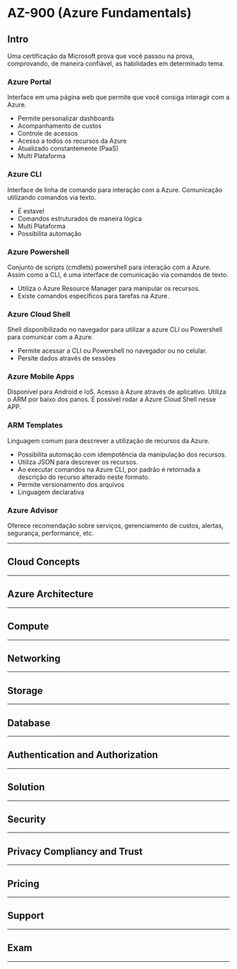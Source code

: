 # AZ-900 (Azure Fundamentals)

## Intro
Uma certificação da Microsoft prova que você passou na prova, comprovando, de maneira confiável, as habilidades em determinado tema.

### Azure Portal
Interface em uma página web que permite que você consiga interagir com a Azure.
- Permite personalizar dashboards
- Acompanhamento de custos
- Controle de acessos
- Acesso a todos os recursos da Azure
- Atualizado constantemente (PaaS)
- Multi Plataforma

### Azure CLI
Interface de linha de comando para interação com a Azure. Comunicação utilizando comandos via texto.
- É estavel
- Comandos estruturados de maneira lógica
- Multi Plataforma
- Possibilita automação

### Azure Powershell
Conjunto de scripts (cmdlets) powershell para interação com a Azure. Assim como a CLI, é uma interface de comunicação via comandos de texto.
- Utiliza o Azure Resource Manager para manipular os recursos.
- Existe comandos especificos para tarefas na Azure.

### Azure Cloud Shell
Shell disponibilizado no navegador para utilizar a azure CLI ou Powershell para comunicar com a Azure.
- Permite acessar a CLI ou Powershell no navegador ou no celular.
- Persite dados através de sessões

### Azure Mobile Apps
Disponível para Android e IoS. Acesso à Azure através de aplicativo. Utiliza o ARM por baixo dos panos. É possivel rodar a Azure Cloud Shell nesse APP.

### ARM Templates
Linguagem comum para descrever a utilização de recursos da Azure. 
- Possibilita automação com idempotência da manipulação dos recursos.
- Utiliza JSON para descrever os recursos.
- Ao executar comandos na Azure CLI, por padrão é retornada a descrição do recurso alterado neste formato.
- Permite versionamento dos arquivos
- Linguagem declarativa

### Azure Advisor
Oferece recomendação sobre serviços, gerenciamento de custos, alertas, segurança, performance, etc.

-------------------------------------------------------------

## Cloud Concepts

-------------------------------------------------------------

## Azure Architecture

-------------------------------------------------------------

## Compute

-------------------------------------------------------------

## Networking

-------------------------------------------------------------

## Storage

-------------------------------------------------------------

## Database

-------------------------------------------------------------

## Authentication and Authorization

-------------------------------------------------------------

## Solution

-------------------------------------------------------------

## Security

-------------------------------------------------------------

## Privacy Compliancy and Trust

-------------------------------------------------------------

## Pricing

-------------------------------------------------------------

## Support

-------------------------------------------------------------

## Exam

-------------------------------------------------------------